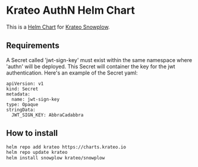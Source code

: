 # Krateo AuthN Helm Chart

This is a [Helm Chart](https://helm.sh/docs/topics/charts/) for [Krateo Snowplow](https://github.com/krateoplatformops/snowplow).

## Requirements

A Secret called 'jwt-sign-key' must exist within the same namespace where 'authn' will be deployed.
This Secret will container the key for the jwt authentication.
Here's an example of the Secret yaml:

```
apiVersion: v1
kind: Secret
metadata:
  name: jwt-sign-key
type: Opaque
stringData:
  JWT_SIGN_KEY: AbbraCadabbra
```

## How to install

```sh
helm repo add krateo https://charts.krateo.io
helm repo update krateo
helm install snowplow krateo/snowplow
```
